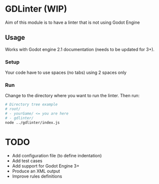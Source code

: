 # GDLinter (WIP)

Aim of this module is to have a linter that is not using Godot Engine

## Usage

Works with Godot engine 2.1 documentation (needs to be updated for 3+).

### Setup

Your code have to use spaces (no tabs) using 2 spaces only

### Run

Change to the directory where you want to run the linter.
Then run:

```sh
# Directory tree example
# root/
# - yourGame/ <= you are here
# - gdlinter/
node ../gdlinter/index.js
```

# TODO

- Add configuration file (to define indentation)
- Add test cases
- Add support for Godot Engine 3+
- Produce an XML output
- Improve rules definitions
